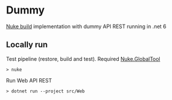 # Dummy

[Nuke build](https://nuke.build) implementation with dummy API REST running in .net 6

## Locally run

Test pipeline (restore, build and test). Required [Nuke.GlobalTool](https://nuke.build/docs/introduction/#fast-track-)

    > nuke
    
Run Web API REST

    > dotnet run --project src/Web
